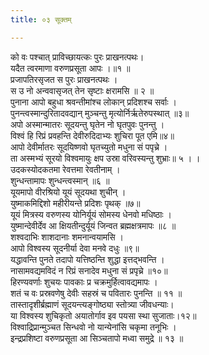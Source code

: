```yaml
---
title: ०३ सूक्तम्

---
```

को वः पश्चात् प्राविच्छायत्कः पुरः प्राखनत्पथः।  
यदैत त्वरमाणा वरुणप्रसूता आपः ।॥१ ॥  
प्रजापतिरसृजत स पुरः प्राखनत्पथः ।  
स उ नो अन्ववासृजत् तेन सृष्टाः क्षरामसि ॥ २ ॥  
पुनाना आपो बहुधा श्रवन्तीमांश्च लोकान् प्रदिशश्च सर्वाः ।  
पुनन्त्वस्मान्दुरितादवद्यान् मुञ्चन्तु मृत्योर्निर्ऋतेरुपस्थात् ॥३॥  
अपो अस्मान्मातरः सूदयन्तु घृतेन नो घृतपुवः पुनन्तु ।  
विश्वं हि रिप्रं प्रवहन्ति देवीरुदिदाभ्यः शुचिरा पूत एमि॥४॥  
आपो देवीर्मातरः सूदयिष्णवो घृतच्युतो मधुना सं पपृच्रे ।  
ता अस्मभ्यं सूरयो विश्वमायुः क्षप उस्रा वरिवस्यन्तु शुभ्राः॥ ५ । ।  
उदकस्योदकतमा रेवत्तमा रेवतीनाम् ।  
शुन्धन्तामापः शुन्धन्त्वस्मान् ॥६ ॥  
यूयमापो वीरश्रियो यूयं सूदयथा शुचीन् ।  
युष्माकमिद्दिशो महीरीयन्ते प्रदिशः पृथक् ॥७॥  
यूयं मित्रस्य वरुणस्य योनिर्यूयं सोमस्य धेनवो मधिष्ठाः ।  
युष्मान्देवीर्देव आ क्षियतीन्दुर्यूयं जिन्वत ब्रह्मक्षत्रमापः ॥८ ॥  
शश्वदाभिः शाशदानाः शमनान्वयामसि ।  
आपो विश्वस्य सूदनीर्या देवा मनवे दधुः ॥९॥  
यद्धावन्ति पुनते तदापो यत्तिष्ठन्ति शुद्धा इत्तद्भवन्ति ।  
नासामवद्यमविदं न रिप्रं सनादेव मधुना सं प्रपृच्रे ॥१०॥  
हिरण्यवर्णाः शुचयः पावकाः प्र चक्रमुर्हित्वावद्यमापः ।  
शतं च वः प्रस्रवणेषु देवीः सहस्रं च पवितारः पुनन्ति ॥ ११ ॥  
तास्तादृशीर्ब्रह्माणं सूदयन्त्यङ्गोष्ठ्या स्तोत्र्या जीवधन्याः।  
या विश्वस्य शुचिकृतो अयातोर्गाव इव पयसा स्था सुजाताः।१२॥  
विश्वाद्रिप्रान्मुञ्चत सिन्धवो नो यान्येनांसि चकृमा तनूभिः ।  
इन्द्रप्रशिष्टा वरुणप्रसूता आ सिञ्चतापो मध्वा समुद्रे ॥ १३ ॥  